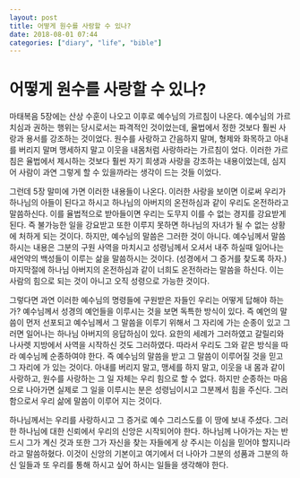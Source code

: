 ```yaml
---
layout: post
title: 어떻게 원수를 사랑할 수 있나?
date: 2018-08-01 07:44
categories: ["diary", "life", "bible"]
---
```


# 어떻게 원수를 사랑할 수 있나?

마태복음 5장에는 산상 수훈이 나오고 이후로 예수님의 가르침이 나온다. 예수님의 가르치심과 권하는 행위는 당시로서는 파격적인 것이었는데, 율법에서 정한 것보다 훨씬 사랑과 용서를 강조하는 것이었다. 원수를 사랑하고 간음하지 말며, 형제와 화목하고 아내를 버리지 말며 맹세하지 말고 이웃을 내몸처럼 사랑하라는 가르침이 었다. 이러한 가르침은 율법에서 제시하는 것보다 훨씬 자기 희생과 사랑을 강조하는 내용이었는데, 심지어 사람이 과연 그렇게 할 수 있을까라는 생각이 드는 것들 이었다.

그런데 5장 말미에 가면 이러한 내용들이 나온다. 이러한 사랑을 보이면 이로써 우리가 하나님의 아들이 된다고 하시고 하나님의 아버지의 온전하심과 같이 우리도 온전하라고 말씀하신다. 이를 율법적으로 받아들이면 우리는 도무지 이를 수 없는 경지를 강요받게 된다. 즉 불가능한 일을 강요받고 또한 이루지 못하면 하나님의 자녀가 될 수 없는 상황에 처하게 되는 것이다. 하지만, 예수님의 말씀은 그러한 것이 아니다. 예수님께서 말씀하시는 내용은 그분의 구원 사역을 마치시고 성령님께서 오셔서 내주 하실때 일어나는 새언약의 백성들이 이루는 삶을 말씀하시는 것이다. (성경에서 그 증거를 찾도록 하자.) 마지막절에 하나님 아버지의 온전하심과 같이 너희도 온전하라는 말씀을 하신다. 이는 사람의 힘으로 되는 것이 아니고 오직 성령으로 가능한 것이다.

그렇다면 과연 이러한 예수님의 명령들에 구원받은 자들인 우리는 어떻게 답해야 하는가? 예수님께서 성경의 예언들을 이루시는 것을 보면 독특한 방식이 있다. 즉 예언의 말씀이 먼저 선포되고 예수님께서 그 말씀을 이루기 위해서 그 자리에 가는 순종이 있고 그러면 일어나는 하나님 아버지의 응답하심이 있다. 요한의 세례가 그러하였고 갈릴리와 나사렛 지방에서 사역을 시작하신 것도 그러하였다. 따라서 우리도 그와 같은 방식을 따라 예수님께 순종하여야 한다. 즉 예수님의 말씀을 받고 그 말씀이 이루어질 것을 믿고 그 자리에 가 있는 것이다. 아내를 버리지 말고, 맹세를 하지 말고, 이웃을 내 몸과 같이 사랑하고, 원수를 사랑하는 그 일 자체는 우리 힘으로 할 수 없다. 하지만 순종하는 마음으로 나아가면 실제로 그 일을 이루시는 분은 성령님이시고 그분께서 힘을 주신다. 그러함으로서 우리 삶에 말씀이 이루어 지는 것이다.

하나님께서는 우리를 사랑하시고 그 증거로 예수 그리스도를 이 땅에 보내 주셨다. 그러한 하나님에 대한 신뢰에서 우리의 신앙은 시작되어야 한다. 하나님께 나아가는 자는 반드시 그가 계신 것과 또한 그가 자신을 찾는 자들에게 상 주시는 이심을 믿어야 할지니라라고 말씀하혔다. 이것이 신앙의 기본이고 여기에서 더 나아가 그분의 성품과 그분의 하신 일들과 또 우리를 통해 하시고 싶어 하시는 일들을 생각해야 한다.
